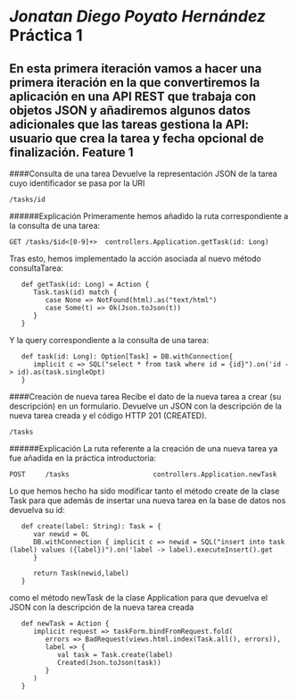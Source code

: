 _Jonatan Diego Poyato Hernández_
Práctica 1
=========

En esta primera iteración vamos a hacer una primera iteración en la que convertiremos la aplicación en una API REST que trabaja con objetos JSON y añadiremos algunos datos adicionales que las tareas gestiona la API: usuario que crea la tarea y fecha opcional de finalización.
Feature 1
----

####Consulta de una tarea
Devuelve la representación JSON de la tarea cuyo identificador se pasa por la URI
```
/tasks/id
```
######Explicación
Primeramente hemos añadido la ruta correspondiente a la consulta de una tarea:
```
GET /tasks/$id<[0-9]+>  controllers.Application.getTask(id: Long)
```
Tras esto, hemos implementado la acción asociada al nuevo método consultaTarea:
```
   def getTask(id: Long) = Action {
      Task.task(id) match {
         case None => NotFound(html).as("text/html")
         case Some(t) => Ok(Json.toJson(t))
      }
   }
```
Y la query correspondiente a la consulta de una tarea:
```
   def task(id: Long): Option[Task] = DB.withConnection{
      implicit c => SQL("select * from task where id = {id}").on('id -> id).as(task.singleOpt)
   }
```
####Creación de nueva tarea
Recibe el dato de la nueva tarea a crear (su descripción) en un formulario. Devuelve un JSON con la descripción de la nueva tarea creada y el código HTTP 201 (CREATED).

```
/tasks
```
######Explicación
La ruta referente a la creación de una nueva tarea ya fue añadida en la práctica introductoria:
```
POST     /tasks                     controllers.Application.newTask
```
Lo que hemos hecho ha sido modificar tanto el método create de la clase Task para que además de insertar una nueva tarea en la base de datos nos devuelva su id:
```
   def create(label: String): Task = {
      var newid = 0L
      DB.withConnection { implicit c => newid = SQL("insert into task (label) values ({label})").on('label -> label).executeInsert().get
      }
      
      return Task(newid,label)
   }
```
como el método newTask de la clase Application para que devuelva el JSON con la descripción de la nueva tarea creada
```
   def newTask = Action { 
      implicit request => taskForm.bindFromRequest.fold(
         errors => BadRequest(views.html.index(Task.all(), errors)),
         label => {
            val task = Task.create(label)
            Created(Json.toJson(task))
         }
      )
   }
```